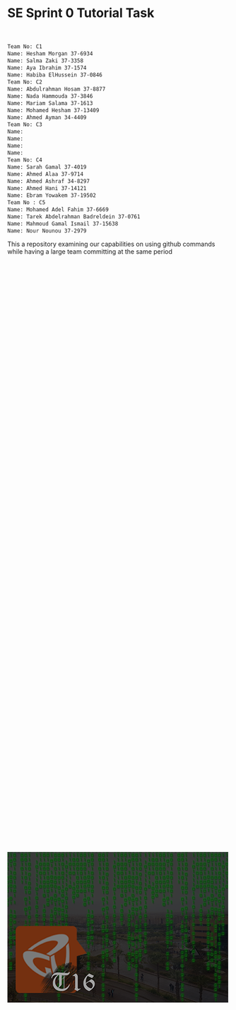<h1>SE Sprint 0 Tutorial Task</h1> <br/>
<img align="right" style="position : absolute; top : 50%" src="logoV5.png" />

    Team No: C1
    Name: Hesham Morgan 37-6934
    Name: Salma Zaki 37-3358
    Name: Aya Ibrahim 37-1574
    Name: Habiba ElHussein 37-0846
    Team No: C2
    Name: Abdulrahman Hosam 37-8877
    Name: Nada Hammouda 37-3846
    Name: Mariam Salama 37-1613
    Name: Mohamed Hesham 37-13409
    Name: Ahmed Ayman 34-4409
    Team No: C3
    Name:
    Name:
    Name:
    Name:
    Team No: C4
    Name: Sarah Gamal 37-4019
    Name: Ahmed Alaa 37-9714
    Name: Ahmed Ashraf 34-8297
    Name: Ahmed Hani 37-14121
    Name: Ebram Yowakem 37-19502
    Team No : C5
    Name: Mohamed Adel Fahim 37-6669
    Name: Tarek Abdelrahman Badreldein 37-0761
    Name: Mahmoud Gamal Ismail 37-15638
    Name: Nour Nounou 37-2979

This a repository examining our capabilities on using github commands while having a large team committing at the same period
